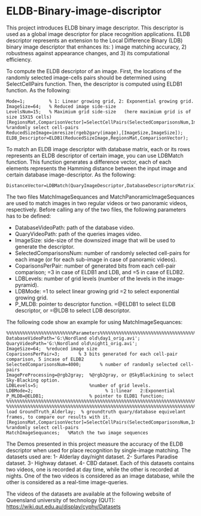 # ELDB-Binary-image-discriptor
This project introduces ELDB binary image descriptor. This descriptor is used as a global image descriptor for place recognition applications. ELDB descriptor represents an extension to the Local Difference Binary (LDB) binary image descriptor that enhances its: ) image matching accuracy, 2) robustness against appearance changes, and 3) its computational efficiency.

To compute the ELDB descriptor of an image. First, the locations of the randomly selected image-cells pairs should be determined using SelectCellPairs function. Then, the descriptor is computed using ELDB1 function. As the following:


```
Mode=1;         % 1: Linear growing grid, 2: Exponential growing grid.
ImageSize=64;   % Reduced image side-size
LevelsNum=15;   % Maximium grid side-size   (here maximium grid is of size 15X15 cells)
[RegionsMat,ComparisonVector]=SelectCellPairs(SelectedComparisonsNum,ImageSize,LDBLevels,LDBMode);         %randomly select cell-pairs
ReducedSizeImage=imresize(rgeb2gary(image),[ImageSize,ImageSize]);
ELDB_Descriptor=ELDB1(ReducedSizeImage,RegionsMat,ComparisonVector);
```
To match an ELDB image descriptor with database matrix, each or its rows represents an ELDB descriptor of certain image, you can use LDBMatch function. This function generates a difference vector, each of each elements represents the Hamming distance between the input image and certain database image-descriptor. As the following:

```
DistanceVector=LDBMatch(QuaryImageDescriptor,DatabaseDescriptorsMatrix);
```

The two files MatchImageSequances and MatchPanoramicImageSequances are used to match images in two regular videos or two panoramic videos, respectively. Before calling any of the two files, the following parameters has to be defined:
- DatabaseVideoPath: path of the database video.
- QuaryVideoPath: path of the queries images video.
- ImageSize:   side-size of the downsized image that will be used to generate the descriptor.
- SelectedComparisonsNum: number of randomly selected cell-pairs for each image (or for each sub-image in case of panoramic videos).
- CoparisonsPerPair: number of generated bits from each cell-pair comparison; =3 in case of ELDB1 and LDB, and =5 in case of ELDB2. 
- LDBLevels: number of grid levels (number of the levels in the image-pyramid).
- LDBMode:  =1 to select linear growing grid   =2 to select exponential growing grid.
- P_MLDB: pointer to descriptor function. =@ELDB1 to select ELDB descriptor, or =@LDB to select LDB descriptor.

The following code show an example for using MatchImageSequances:

```
%%%%%%%%%%%%%%%%%%%%%%%%%Parameters%%%%%%%%%%%%%%%%%%%%%%%%%%%%%%%%%%%%%%%%%%%%%%%%%%%%%%%%%%%%%%%%%%%%
DatabaseVideoPath='G:\Nordland old\day1_orig.avi';
QuaryVideoPath='G:\Nordland old\night1_orig.avi';
ImageSize=64;  %reduced image size
CoparisonsPerPair=3;       % 3 bits generated for each cell-pair comparison, 5 incase of ELDB2 
SelectedComparisonsNum=4000;       % number of randomly selected cell-pairs
ImagePreProcessing=@rgb2gray;  %@rgb2gray, or @SkyBlackining to select Sky-Blacking option. 
LDBLevels=5;                   %number of grid levels.
LDBMode=2;                           % 1:linear   2:Exponential 
P_MLDB=@ELDB1;                 % pointer to ELDB1 function;
%%%%%%%%%%%%%%%%%%%%%%%%%%%%%%%%%%%%%%%%%%%%%%%%%%%%%%%%%%%%%%%%%%%%%%%%%%%%%%%%%%%%%%%%%%%%%%%%%%%%%%%%
%%%%%%%%%%%%%%%%%%%%%%%%%%%%%%%%%%%%%%%%%%%%%%%%%%%%%%%%%%%%%%%%%%%%%%%%%%%%%%%%%%%%%%%%%%%%%%%%%%%%%%%%
load GroundTruth_Alderlay;  % groundtruth quary/database equivelant frames, to compare our results with it.
[RegionsMat,ComparisonVector]=SelectCellPairs(SelectedComparisonsNum,ImageSize,LDBLevels,LDBMode); %randomly select cell-pairs
MatchImageSequances;   %Match the two image sequences
```


The Demos presented in this project measure the accuracy of the ELDB descriptor when used for place recognition by single-image matching. The datasets used are: 
1- Alderlay day/night dataset.
2- Surfares Paradise dataset.
3- Highway dataset.
4- CBD dataset.
Each of this datasets contains two videos, one is recorded at day time, while the other is recorded at nights. One of the two videos is considered as an image database, while the other is considered as a real-time image-queries.

The videos of the datasets are available at the following website of Queensland university of technology (QUT):
https://wiki.qut.edu.au/display/cyphy/Datasets
